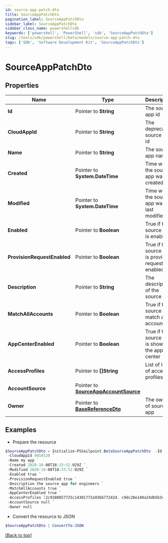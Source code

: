 ```yaml
---
id: source-app-patch-dto
title: SourceAppPatchDto
pagination_label: SourceAppPatchDto
sidebar_label: SourceAppPatchDto
sidebar_class_name: powershellsdk
keywords: ['powershell', 'PowerShell', 'sdk', 'SourceAppPatchDto'] 
slug: /tools/sdk/powershell/beta/models/source-app-patch-dto
tags: ['SDK', 'Software Development Kit', 'SourceAppPatchDto']
---
```



# SourceAppPatchDto

## Properties

Name | Type | Description | Notes
------------ | ------------- | ------------- | -------------
**Id** |  Pointer to **String** | The source app id | [optional] 
**CloudAppId** |  Pointer to **String** | The deprecated source app id | [optional] 
**Name** |  Pointer to **String** | The source app name | [optional] 
**Created** |  Pointer to **System.DateTime** | Time when the source app was created | [optional] 
**Modified** |  Pointer to **System.DateTime** | Time when the source app was last modified | [optional] 
**Enabled** |  Pointer to **Boolean** | True if the source app is enabled | [optional] [default to $false]
**ProvisionRequestEnabled** |  Pointer to **Boolean** | True if the source app is provision request enabled | [optional] [default to $false]
**Description** |  Pointer to **String** | The description of the source app | [optional] 
**MatchAllAccounts** |  Pointer to **Boolean** | True if the source app match all accounts | [optional] [default to $false]
**AppCenterEnabled** |  Pointer to **Boolean** | True if the source app is shown in the app center | [optional] [default to $true]
**AccessProfiles** |  Pointer to **[]String** | List of IDs of access profiles | [optional] 
**AccountSource** |  Pointer to [**SourceAppAccountSource**](source-app-account-source) |  | [optional] 
**Owner** |  Pointer to [**BaseReferenceDto**](base-reference-dto) | The owner of source app | [optional] 

## Examples

- Prepare the resource
```powershell
$SourceAppPatchDto = Initialize-PSSailpoint.BetaSourceAppPatchDto  -Id 2c91808874ff91550175097daaec161c `
 -CloudAppId 9854520 `
 -Name my app `
 -Created 2020-10-08T18:33:52.029Z `
 -Modified 2020-10-08T18:33:52.029Z `
 -Enabled true `
 -ProvisionRequestEnabled true `
 -Description the source app for engineers `
 -MatchAllAccounts true `
 -AppCenterEnabled true `
 -AccessProfiles [2c9180857725c14301772a93bb77242d, c9dc28e148a24d65b3ccb5fb8ca5ddd9] `
 -AccountSource null `
 -Owner null
```

- Convert the resource to JSON
```powershell
$SourceAppPatchDto | ConvertTo-JSON
```


[[Back to top]](#) 

